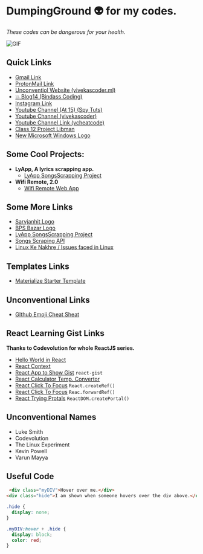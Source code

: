 # DumpingGround :alien: for my codes.

*These codes can be dangerous for your health.*

![GIF](https://media1.tenor.com/images/505ddb5e0b0e8c3e96b66e1469ef47c1/tenor.gif?itemid=4903969)

## Quick Links
- [Gmail Link](mailto:vivekascoder@gmail.com)
- [ProtonMail Link](mailto:pbqre@protonmail.com)
- [Unconventiol Website (vivekascoder.ml)](http://vivekascoder.ml)
- [:boom: Blog14 (Bindass Coding)](bindasscoding.blogspot.com)
- [Instagram Link](http://instagram.com/vivekascoder)
- [Youtube Channel (At 15) (Spy Tuts)](https://www.youtube.com/channel/UCERqKYFFJvQs167OFdYM2FQ)
- [Youtube Channel (vivekascoder)](https://www.youtube.com/channel/UC1uPwKU2VB9d1COLsyT4_GA)
- [Youtube Channel Link (vcheatcode)](https://www.youtube.com/channel/UCfEyfqVOkiWlgI7dyqArsKA)
- [Class 12 Project Libman](https://drive.google.com/file/d/1a0bWDs_jbBBq0MLKkLghPZtEVBoC6TRu/view?usp=sharing)
- [New Microsoft Windows Logo](https://drive.google.com/file/d/1a0bWDs_jbBBq0MLKkLghPZtEVBoC6TRu/view?usp=sharing)

## Some Cool Projects:
- **LyApp, A lyrics scrapping app.**
  - [LyApp SongsScrapping Project](https://github.com/vivekascoder/LyApp)
- **Wifi Remote, 2.0**
  - [Wifi Remote Web App](https://github.com/vivekascoder/Wifi-Remote-V2)
## Some More Links
- [Sarvjanhit Logo](http://sarvjanhit.org/)
- [BPS Bazar Logo](https://bpsbazar.com/)
- [LyApp SongsScrapping Project](https://github.com/vivekascoder/LyApp)
- [Songs Scraping API](sunosangeet.herokuapp.com/)
- [Linux Ke Nakhre / Issues faced in Linux](https://github.com/vivekascoder/DumpingGround/blob/master/dualboot-issue.md)

## Templates Links
- [Materialize Starter Template](https://gist.github.com/vivekascoder/9d46b545dd5d2de82b4d7f07f1d0c174)


## Unconventional Links
- [GIthub Emoji Cheat Sheat](https://github.com/ikatyang/emoji-cheat-sheet/blob/master/README.md)

## React Learning  Gist Links
**Thanks to Codevolution for whole ReactJS series.**
- [Hello World in React](https://gist.github.com/vivekascoder/1aaa57019c3eb868441a8bee5a318a7a)
- [React Context](https://gist.github.com/vivekascoder/92031f5a4e144ceac2cbbcd7551347e3)
- [React App to Show Gist](https://gist.github.com/vivekascoder/4e6d1170747a98f70343ad70f8582905) `react-gist`
- [React Calculator Temp. Convertor](https://gist.github.com/vivekascoder/8f14701b0b7cf55fb0bce9b9dd2e0be5)
- [React Click To Focus](https://gist.github.com/vivekascoder/164bc27e641562483d4ebb4da4c0ae91) `React.createRef()`
- [React Click To Focus](https://gist.github.com/vivekascoder/a196ec675108a8db96f93b238e0a47b8) `Reac.forwardRef()`
- [React Trying Protals](https://gist.github.com/vivekascoder/c0ddfc1075ad1db1f43c4f4104a33ba1) `ReactDOM.createPortal()`

## Unconventional Names
- Luke Smith
- Codevolution
- The Linux Experiment
- Kevin Powell
- Varun Mayya
## Useful Code
```html
 <div class="myDIV">Hover over me.</div>
<div class="hide">I am shown when someone hovers over the div above.</div> 
```
```css
.hide {
  display: none;
}

.myDIV:hover + .hide {
  display: block;
  color: red;
}
```
<!--
LuciCoderIlak
-->
